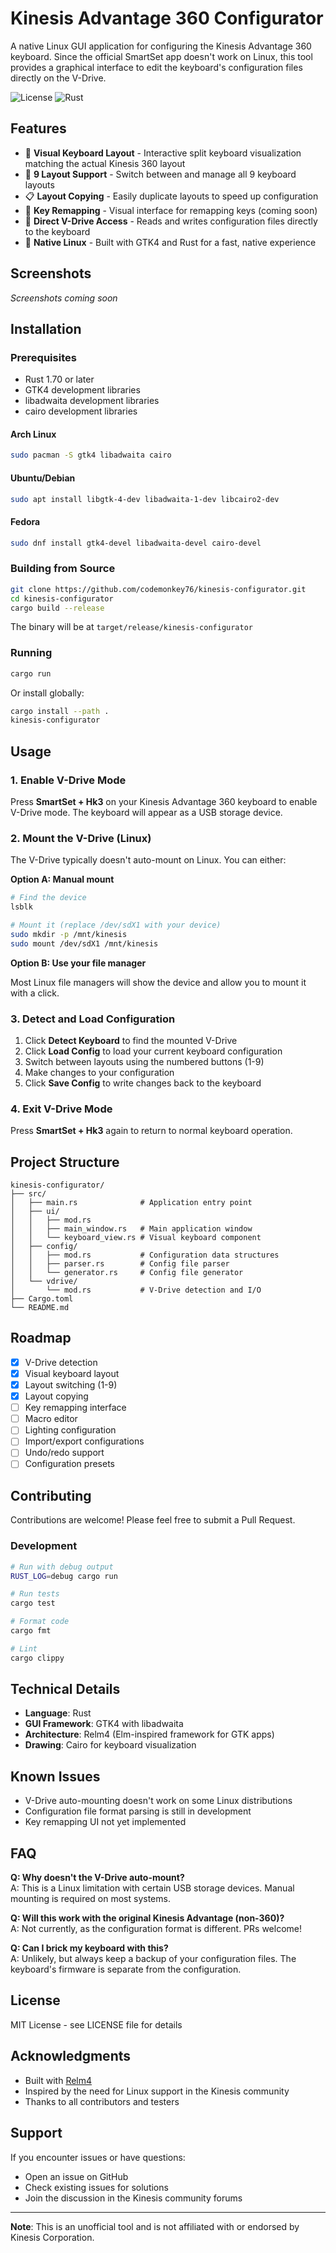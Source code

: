 # Kinesis Advantage 360 Configurator

A native Linux GUI application for configuring the Kinesis Advantage 360 keyboard. Since the official SmartSet app doesn't work on Linux, this tool provides a graphical interface to edit the keyboard's configuration files directly on the V-Drive.

![License](https://img.shields.io/badge/license-MIT-blue.svg)
![Rust](https://img.shields.io/badge/rust-1.70+-orange.svg)

## Features

- 🎨 **Visual Keyboard Layout** - Interactive split keyboard visualization matching the actual Kinesis 360 layout
- 🔄 **9 Layout Support** - Switch between and manage all 9 keyboard layouts
- 📋 **Layout Copying** - Easily duplicate layouts to speed up configuration
- 🎯 **Key Remapping** - Visual interface for remapping keys (coming soon)
- 💾 **Direct V-Drive Access** - Reads and writes configuration files directly to the keyboard
- 🐧 **Native Linux** - Built with GTK4 and Rust for a fast, native experience

## Screenshots

*Screenshots coming soon*

## Installation

### Prerequisites

- Rust 1.70 or later
- GTK4 development libraries
- libadwaita development libraries
- cairo development libraries

#### Arch Linux

```bash
sudo pacman -S gtk4 libadwaita cairo
```

#### Ubuntu/Debian

```bash
sudo apt install libgtk-4-dev libadwaita-1-dev libcairo2-dev
```

#### Fedora

```bash
sudo dnf install gtk4-devel libadwaita-devel cairo-devel
```

### Building from Source

```bash
git clone https://github.com/codemonkey76/kinesis-configurator.git
cd kinesis-configurator
cargo build --release
```

The binary will be at `target/release/kinesis-configurator`

### Running

```bash
cargo run
```

Or install globally:

```bash
cargo install --path .
kinesis-configurator
```

## Usage

### 1. Enable V-Drive Mode

Press **SmartSet + Hk3** on your Kinesis Advantage 360 keyboard to enable V-Drive mode. The keyboard will appear as a USB storage device.

### 2. Mount the V-Drive (Linux)

The V-Drive typically doesn't auto-mount on Linux. You can either:

**Option A: Manual mount**

```bash
# Find the device
lsblk

# Mount it (replace /dev/sdX1 with your device)
sudo mkdir -p /mnt/kinesis
sudo mount /dev/sdX1 /mnt/kinesis
```

**Option B: Use your file manager**

Most Linux file managers will show the device and allow you to mount it with a click.

### 3. Detect and Load Configuration

1. Click **Detect Keyboard** to find the mounted V-Drive
2. Click **Load Config** to load your current keyboard configuration
3. Switch between layouts using the numbered buttons (1-9)
4. Make changes to your configuration
5. Click **Save Config** to write changes back to the keyboard

### 4. Exit V-Drive Mode

Press **SmartSet + Hk3** again to return to normal keyboard operation.

## Project Structure

```
kinesis-configurator/
├── src/
│   ├── main.rs              # Application entry point
│   ├── ui/
│   │   ├── mod.rs
│   │   ├── main_window.rs   # Main application window
│   │   └── keyboard_view.rs # Visual keyboard component
│   ├── config/
│   │   ├── mod.rs           # Configuration data structures
│   │   ├── parser.rs        # Config file parser
│   │   └── generator.rs     # Config file generator
│   └── vdrive/
│       └── mod.rs           # V-Drive detection and I/O
├── Cargo.toml
└── README.md
```

## Roadmap

- [x] V-Drive detection
- [x] Visual keyboard layout
- [x] Layout switching (1-9)
- [x] Layout copying
- [ ] Key remapping interface
- [ ] Macro editor
- [ ] Lighting configuration
- [ ] Import/export configurations
- [ ] Undo/redo support
- [ ] Configuration presets

## Contributing

Contributions are welcome! Please feel free to submit a Pull Request.

### Development

```bash
# Run with debug output
RUST_LOG=debug cargo run

# Run tests
cargo test

# Format code
cargo fmt

# Lint
cargo clippy
```

## Technical Details

- **Language**: Rust
- **GUI Framework**: GTK4 with libadwaita
- **Architecture**: Relm4 (Elm-inspired framework for GTK apps)
- **Drawing**: Cairo for keyboard visualization

## Known Issues

- V-Drive auto-mounting doesn't work on some Linux distributions
- Configuration file format parsing is still in development
- Key remapping UI not yet implemented

## FAQ

**Q: Why doesn't the V-Drive auto-mount?**  
A: This is a Linux limitation with certain USB storage devices. Manual mounting is required on most systems.

**Q: Will this work with the original Kinesis Advantage (non-360)?**  
A: Not currently, as the configuration format is different. PRs welcome!

**Q: Can I brick my keyboard with this?**  
A: Unlikely, but always keep a backup of your configuration files. The keyboard's firmware is separate from the configuration.

## License

MIT License - see LICENSE file for details

## Acknowledgments

- Built with [Relm4](https://relm4.org/)
- Inspired by the need for Linux support in the Kinesis community
- Thanks to all contributors and testers

## Support

If you encounter issues or have questions:

- Open an issue on GitHub
- Check existing issues for solutions
- Join the discussion in the Kinesis community forums

---

**Note**: This is an unofficial tool and is not affiliated with or endorsed by Kinesis Corporation.
